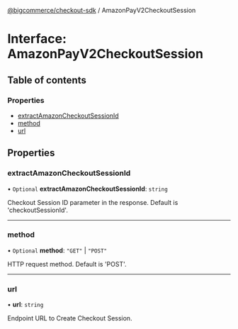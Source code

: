 [@bigcommerce/checkout-sdk](../README.md) / AmazonPayV2CheckoutSession

# Interface: AmazonPayV2CheckoutSession

## Table of contents

### Properties

- [extractAmazonCheckoutSessionId](AmazonPayV2CheckoutSession.md#extractamazoncheckoutsessionid)
- [method](AmazonPayV2CheckoutSession.md#method)
- [url](AmazonPayV2CheckoutSession.md#url)

## Properties

### extractAmazonCheckoutSessionId

• `Optional` **extractAmazonCheckoutSessionId**: `string`

Checkout Session ID parameter in the response. Default is 'checkoutSessionId'.

___

### method

• `Optional` **method**: ``"GET"`` \| ``"POST"``

HTTP request method. Default is 'POST'.

___

### url

• **url**: `string`

Endpoint URL to Create Checkout Session.
